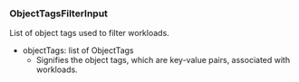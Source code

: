 ### ObjectTagsFilterInput
List of object tags used to filter workloads.

- objectTags: list of ObjectTags
  - Signifies the object tags, which are key-value pairs,
associated with workloads.
